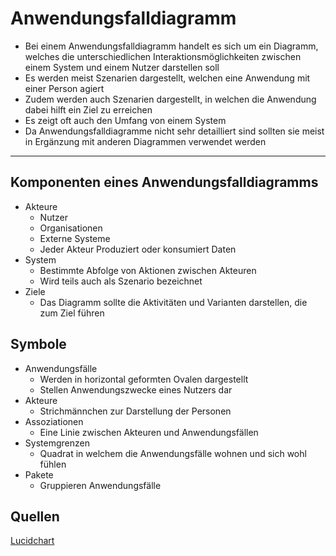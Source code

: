 # Anwendungsfalldiagramm

- Bei einem Anwendungsfalldiagramm handelt es sich um ein Diagramm, welches die unterschiedlichen Interaktionsmöglichkeiten zwischen einem System und einem Nutzer darstellen soll
- Es werden meist Szenarien dargestellt, welchen eine Anwendung mit einer Person agiert
- Zudem werden auch Szenarien dargestellt, in welchen die Anwendung dabei hilft ein Ziel zu erreichen
- Es zeigt oft auch den Umfang von einem System
- Da Anwendungsfalldiagramme nicht sehr detailliert sind sollten sie meist in Ergänzung mit anderen Diagrammen verwendet werden

---

## Komponenten eines Anwendungsfalldiagramms

- Akteure
    - Nutzer
    - Organisationen
    - Externe Systeme
    - Jeder Akteur Produziert oder konsumiert Daten
- System
    - Bestimmte Abfolge von Aktionen zwischen Akteuren
    - Wird teils auch als Szenario bezeichnet
- Ziele
    - Das Diagramm sollte die Aktivitäten und Varianten darstellen, die zum Ziel führen


## Symbole

- Anwendungsfälle
    - Werden in horizontal geformten Ovalen dargestellt
    - Stellen Anwendungszwecke eines Nutzers dar
- Akteure
    - Strichmännchen zur Darstellung der Personen
- Assoziationen
    - Eine Linie zwischen Akteuren und Anwendungsfällen
- Systemgrenzen
    - Quadrat in welchem die Anwendungsfälle wohnen und sich wohl fühlen
- Pakete
    - Gruppieren Anwendungsfälle


## Quellen

[Lucidchart](https://www.lucidchart.com/pages/de/uml-anwendungsfalldiagramm)




